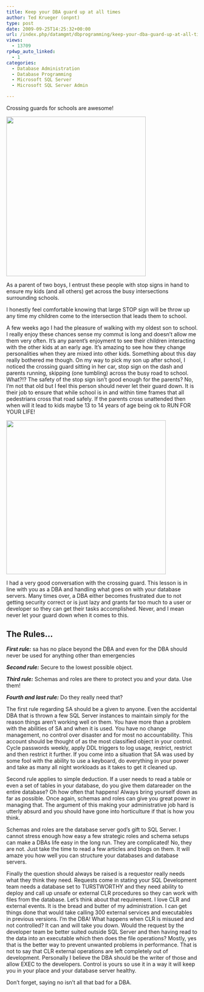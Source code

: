 ```yaml
---
title: Keep your DBA guard up at all times
author: Ted Krueger (onpnt)
type: post
date: 2009-09-25T14:25:32+00:00
url: /index.php/datamgmt/dbprogramming/keep-your-dba-guard-up-at-all-times/
views:
  - 13709
rp4wp_auto_linked:
  - 1
categories:
  - Database Administration
  - Database Programming
  - Microsoft SQL Server
  - Microsoft SQL Server Admin

---
```

Crossing guards for schools are awesome! 

<div class="image_block">
  <img src="/wp-content/uploads/blogs/DataMgmt//stop.gif" alt="" title="" width="367" height="420" />
</div>

As a parent of two boys, I entrust these people with stop signs in hand to ensure my kids (and all others) get across the busy intersections surrounding schools. 

I honestly feel comfortable knowing that large STOP sign will be throw up any time my children come to the intersection that leads them to school. 

A few weeks ago I had the pleasure of walking with my oldest son to school. I really enjoy these chances sense my commut is long and doesn&#8217;t allow me them very often. It’s any parent’s enjoyment to see their children interacting with the other kids at an early age. It&#8217;s amazing to see how they change personalities when they are mixed into other kids. Something about this day really bothered me though. On my way to pick my son up after school, I noticed the crossing guard sitting in her car, stop sign on the dash and parents running, skipping (one tumbling) across the busy road to school. What?!? The safety of the stop sign isn’t good enough for the parents? No, I’m not that old but I feel this person should never let their guard down. It is their job to ensure that while school is in and within time frames that all pedestrians cross that road safely. If the parents cross unattended then when will it lead to kids maybe 13 to 14 years of age being ok to RUN FOR YOUR LIFE!

<div class="image_block">
  <img src="/wp-content/uploads/blogs/DataMgmt//RUN.gif" alt="" title="" width="420" height="405" />
</div>

I had a very good conversation with the crossing guard. This lesson is in line with you as a DBA and handling what goes on with your database servers. Many times over, a DBA either becomes frustrated due to not getting security correct or is just lazy and grants far too much to a user or developer so they can get their tasks accomplished. Never, and I mean never let your guard down when it comes to this. 

## The Rules&#8230;

**_First rule:_** sa has no place beyond the DBA and even for the DBA should never be used for anything other than emergencies

**_Second rule:_** Secure to the lowest possible object. 

**_Third rule:_** Schemas and roles are there to protect you and your data. Use them!

**_Fourth and last rule:_** Do they really need that?

The first rule regarding SA should be a given to anyone. Even the accidental DBA that is thrown a few SQL Server instances to maintain simply for the reason things aren’t working well on them. You have more than a problem with the abilities of SA and when it is used. You have no change management, no control over disaster and for most no accountability. This account should be thought of as the most classified object in your control. Cycle passwords weekly, apply DDL triggers to log usage, restrict, restrict and then restrict it further. If you come into a situation that SA was used by some fool with the ability to use a keyboard, do everything in your power and take as many all night workloads as it takes to get it cleaned up.

Second rule applies to simple deduction. If a user needs to read a table or even a set of tables in your database, do you give them datareader on the entire database? Oh how often that happens! Always bring yourself down as far as possible. Once again, schemas and roles can give you great power in managing that. The argument of this making your administrative job hard is utterly absurd and you should have gone into horticulture if that is how you think.

Schemas and roles are the database server god’s gift to SQL Server. I cannot stress enough how easy a few strategic roles and schema setups can make a DBAs life easy in the long run. They are complicated! No, they are not. Just take the time to read a few articles and blogs on them. It will amaze you how well you can structure your databases and database servers.

Finally the question should always be raised is a requestor really needs what they think they need. Requests come in stating your SQL Development team needs a database set to TURSTWORTHY and they need ability to deploy and call up unsafe or external CLR procedures so they can work with files from the database. Let’s think about that requirement. I love CLR and external events. It is the bread and butter of my administration. I can get things done that would take calling 300 external services and executables in previous versions. I’m the DBA! What happens when CLR is misused and not controlled? It can and will take you down. Would the request by the developer team be better suited outside SQL Server and then having read to the data into an executable which then does the file operations? Mostly, yes that is the better way to prevent unwanted problems in performance. That is not to say that CLR external operations are left completely out of development. Personally I believe the DBA should be the writer of those and allow EXEC to the developers. Control is yours so use it in a way it will keep you in your place and your database server healthy. 

Don&#8217;t forget, saying no isn&#8217;t all that bad for a DBA.